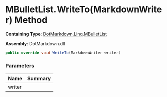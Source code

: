 # MBulletList\.WriteTo\(MarkdownWriter\) Method

**Containing Type**: [DotMarkdown.Linq](../../README.md)\.[MBulletList](../README.md)

**Assembly**: DotMarkdown\.dll

```csharp
public override void WriteTo(MarkdownWriter writer)
```

### Parameters

| Name | Summary |
| ---- | ------- |
| writer | |

